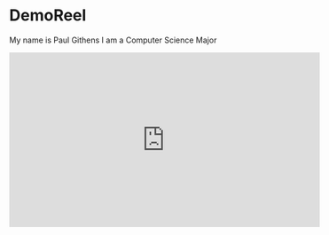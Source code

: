 # DemoReel
My name is Paul Githens I am a Computer Science Major

<iframe width="560" height="315" src="https://www.youtube.com/watch?v=gmg8NGqg7Gw" frameborder="0" allow="autoplay; encrypted-media" allowfullscreen></iframe>
